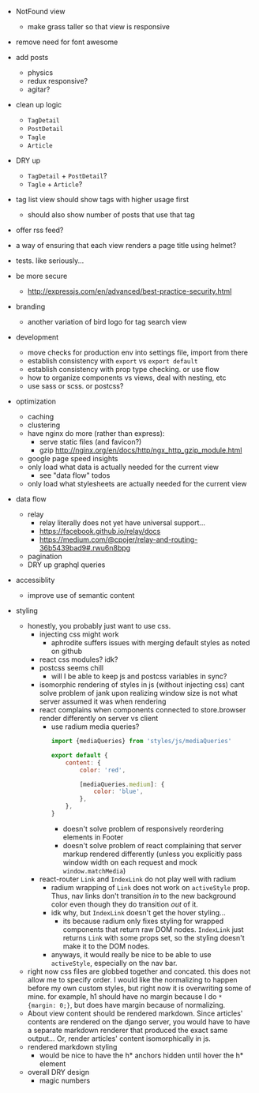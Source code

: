 - NotFound view
    - make grass taller so that view is responsive
- remove need for font awesome
- add posts
    - physics
    - redux responsive?
    - agitar?

- clean up logic
    - `TagDetail`
    - `PostDetail`
    - `Tagle`
    - `Article`
- DRY up
    - `TagDetail` + `PostDetail`?
    - `Tagle` + `Article`?
- tag list view should show tags with higher usage first
    - should also show number of posts that use that tag
- offer rss feed?
- a way of ensuring that each view renders a page title using helmet?
- tests. like seriously...
- be more secure
    - http://expressjs.com/en/advanced/best-practice-security.html

- branding
    - another variation of bird logo for tag search view

- development
    - move checks for production env into settings file, import from there
    - establish consistency with `export` vs `export default`
    - establish consistency with prop type checking.  or use flow
    - how to organize components vs views, deal with nesting, etc
    - use sass or scss. or postcss?

- optimization
    - caching
    - clustering
    - have nginx do more (rather than express):
        - serve static files (and favicon?)
        - gzip http://nginx.org/en/docs/http/ngx_http_gzip_module.html
    - google page speed insights
    - only load what data is actually needed for the current view
        - see "data flow" todos
    - only load what stylesheets are actually needed for the current view

- data flow
    - relay
        - relay literally does not yet have universal support...
        - https://facebook.github.io/relay/docs
        - https://medium.com/@cpojer/relay-and-routing-36b5439bad9#.rwu6n8bpg
    - pagination
    - DRY up graphql queries

- accessiblity
    - improve use of semantic content

- styling
    - honestly, you probably just want to use css.
        - injecting css might work
            - aphrodite suffers issues with merging default styles as noted on github
        - react css modules? idk?
        - postcss seems chill
            - will I be able to keep js and postcss variables in sync?
        - isomorphic rendering of styles in js (without injecting css) cant solve problem of jank upon realizing window size is not what server assumed it was when rendering
        - react complains when components connected to store.browser render differently on server vs client
            - use radium media queries?
                ```js
                import {mediaQueries} from 'styles/js/mediaQueries'

                export default {
                    content: {
                        color: 'red',

                        [mediaQueries.medium]: {
                            color: 'blue',
                        },
                    },
                }
                ```
                - doesn't solve problem of responsively reordering elements in Footer
                - doesn't solve problem of react complaining that server markup rendered differently (unless you explicitly pass window width on each request and mock `window.matchMedia`)
        - react-router `Link` and `IndexLink` do not play well with radium
            - radium wrapping of `Link` does not work on `activeStyle` prop.  Thus, nav links don't transition *in* to the new background color even though they do transition *out* of it.
            - idk why, but `IndexLink` doesn't get the hover styling...
                - its because radium only fixes styling for wrapped components that return raw DOM nodes.  `IndexLink` just returns `Link` with some props set, so the styling doesn't make it to the DOM nodes.
            - anyways, it would really be nice to be able to use `activeStyle`, especially on the nav bar.
    - right now css files are globbed together and concated.  this does not allow me to specify order.  I would like the normalizing to happen before my own custom styles, but right now it is overwriting some of mine.  for example, h1 should have no margin because I do `* {margin: 0;}`, but does have margin because of normalizing.
    - About view content should be rendered markdown.  Since articles' contents are rendered on the django server, you would have to have a separate markdown renderer that produced the exact same output...  Or, render articles' content isomorphically in js.
    - rendered markdown styling
        - would be nice to have the h* anchors hidden until hover the h* element
    - overall DRY design
        - magic numbers
